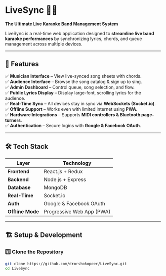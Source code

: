 # LiveSync 🎤🎶  
**The Ultimate Live Karaoke Band Management System**  

LiveSync is a real-time web application designed to **streamline live band karaoke performances** by synchronizing lyrics, chords, and queue management across multiple devices.

---

## 🚀 Features  
✅ **Musician Interface** – View live-synced song sheets with chords.  
✅ **Audience Interface** – Browse the song catalog & sign up to sing.  
✅ **Admin Dashboard** – Control queue, song selection, and flow.  
✅ **Public Lyrics Display** – Display large-font, scrolling lyrics for the audience.  
✅ **Real-Time Sync** – All devices stay in sync via **WebSockets (Socket.io)**.  
✅ **Offline Support** – Works even with limited internet using **PWA**.  
✅ **Hardware Integrations** – Supports **MIDI controllers & Bluetooth page-turners**.  
✅ **Authentication** – Secure logins with **Google & Facebook OAuth**.  

---

## 🛠 Tech Stack  
| Layer         | Technology |
|--------------|------------|
| **Frontend** | React.js + Redux |
| **Backend**  | Node.js + Express |
| **Database** | MongoDB |
| **Real-Time** | Socket.io |
| **Auth**     | Google & Facebook OAuth |
| **Offline Mode** | Progressive Web App (PWA) |

---

## 🏗 Setup & Development  

### 1️⃣ Clone the Repository  
```sh
git clone https://github.com/drorshokopeer/LiveSync.git
cd LiveSync
